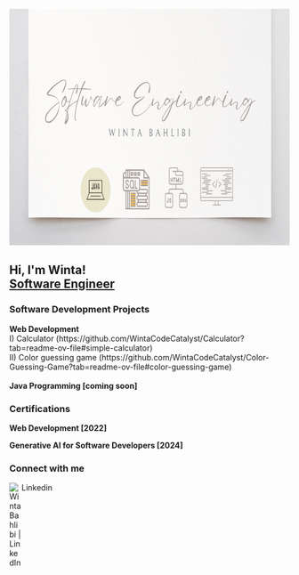 <img>
<img src="https://github.com/WintaCodeCatalyst/WintaCodeCatalyst/blob/6b534f93cee873472edabe62cfd2a2c43fe21155/SWE%20banner.png" alt="Banner" width="900" height="425" >

<h2>Hi, I'm Winta! </br><a href="https://www.linkedin.com/in/winta-bahlibi-95a030250">Software Engineer</a></h2>

<h3>Software Development Projects</h3>
  <b>Web Development</b>
  <br>
    I) Calculator (https://github.com/WintaCodeCatalyst/Calculator?tab=readme-ov-file#simple-calculator) 
    <br>
    II) Color guessing game (https://github.com/WintaCodeCatalyst/Color-Guessing-Game?tab=readme-ov-file#color-guessing-game)
  <br>
  <br>
  <b>Java Programming [coming soon]</b>

<h3>Certifications</h3>
  <b>Web Development [2022]</b>
  
  <b>Generative AI for Software Developers [2024]</b>
  
<h3>Connect with me</h3>

  Linkedin<img align="left" alt="WintaBahlibi | LinkedIn" width="22px" src="https://cdn.jsdelivr.net/npm/simple-icons@v3/icons/linkedin.svg" />

